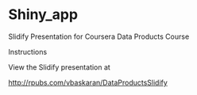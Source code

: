 # Shiny_app
Slidify Presentation for Coursera Data Products Course

Instructions

View the Slidify presentation at 

http://rpubs.com/vbaskaran/DataProductsSlidify 
